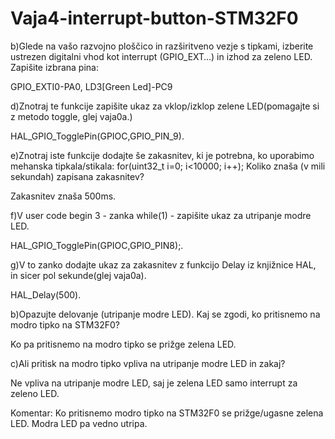 # Vaja4-interrupt-button-STM32F0

b)Glede na vašo razvojno ploščico in razširitveno vezje s tipkami, izberite ustrezen digitalni vhod kot interrupt (GPIO_EXT…) in izhod za zeleno LED. Zapišite izbrana pina:

GPIO_EXTI0-PA0, LD3[Green Led]-PC9

d)Znotraj te funkcije zapišite ukaz za vklop/izklop zelene LED(pomagajte si z metodo toggle, glej vaja0a.)

HAL_GPIO_TogglePin(GPIOC,GPIO_PIN_9).

e)Znotraj iste funkcije dodajte še zakasnitev, ki je potrebna, ko uporabimo mehanska tipkala/stikala: for(uint32_t i=0; i<10000; i++); Koliko znaša (v mili sekundah) zapisana zakasnitev?

Zakasnitev znaša 500ms.

f)V user code begin 3 - zanka while(1) - zapišite ukaz za utripanje modre LED.

HAL_GPIO_TogglePin(GPIOC,GPIO_PIN8);.

g)V to zanko dodajte ukaz za zakasnitev z funkcijo Delay iz knjižnice HAL, in sicer pol sekunde(glej vaja0a).

HAL_Delay(500).

b)Opazujte delovanje (utripanje modre LED). Kaj se zgodi, ko pritisnemo na modro tipko na STM32F0?

Ko pa pritisnemo na modro tipko se  prižge  zelena LED.

c)Ali pritisk na modro tipko vpliva na utripanje modre LED in zakaj?

Ne vpliva na utripanje modre LED, saj je zelena LED samo interrupt za zeleno LED.

Komentar: Ko pritisnemo modro tipko na STM32F0 se prižge/ugasne zelena LED. Modra LED pa vedno utripa.

